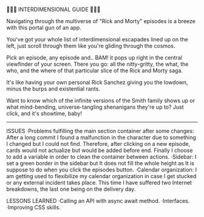 🚀🚀🚀 INTERDIMENSIONAL GUIDE 🚀🚀🚀

Navigating through the multiverse of "Rick and Morty" episodes is a breeze with this portal gun of an app.

You've got your whole list of interdimensional escapades lined up on the left, just scroll through them like you're gliding through the cosmos.

Pick an episode, any episode and.. BAM! it pops up right in the central viewfinder of your screen. There you go: all the nitty-gritty, the what, the who, and the where of that particular slice of the Rick and Morty saga.

It's like having your own personal Rick Sanchez giving you the lowdown, minus the burps and existential rants.

Want to know which of the infinite versions of the Smith family shows up or what mind-bending, universe-tangling shenanigans they're up to? Just click, and it's showtime, baby!

----------------------------------------------

ISSUES
    ·Problems fulfilling the main section container after some changes: After a long commit I found a malfunction in the character due to something I changed but I could not find. Therefore, after clicking on a new episode, cards would not actualize but would be added before end. Finally I choose to add a variable in order to clean the container between actions.
    ·Sidebar: I set a green border in the sidebar but It does not fill the whole height as It is suppose to do when you click the episodes button.
    ·Calendar organization: I am getting used to flexibilize my calendar organization in case I get stucked or any external incident takes place. This time I have suffered two Internet breakdowns, the last one being on the delivery day.

LESSONS LEARNED
    ·Calling an API with async await method.
    ·Interfaces.
    ·Improving CSS skills.

